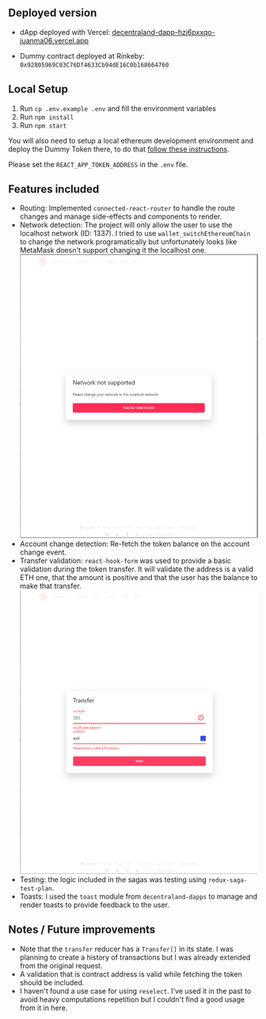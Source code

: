 ## Deployed version

- dApp deployed with Vercel: [decentraland-dapp-hzj6pxxqo-juanma06.vercel.app](decentraland-dapp-hzj6pxxqo-juanma06.vercel.app)

- Dummy contract deployed at Rinkeby: `0x92805969C03C76Df4633Cb94dE16C0b168664760`

## Local Setup

1. Run `cp .env.example .env` and fill the environment variables
2. Run `npm install`
3. Run `npm start`

You will also need to setup a local ethereum development environment and deploy the Dummy Token there, to do that [follow these instructions](https://github.com/decentraland/dummy-token#setup).

Please set the `REACT_APP_TOKEN_ADDRESS` in the `.env` file.

## Features included

- Routing: Implemented `connected-react-router` to handle the route changes and manage side-effects and components to render.
- Network detection: The project will only allow the user to use the localhost network (ID: 1337). I tried to use `wallet_switchEthereumChain` to change the network programatically but unfortunately looks like MetaMask doesn't support changing it the localhost one.
  ![image](./docs/wrong-network.png)
- Account change detection: Re-fetch the token balance on the account change event.
- Transfer validation: `react-hook-form` was used to provide a basic validation during the token transfer. It will validate the address is a valid ETH one, that the amount is positive and that the user has the balance to make that transfer.
  ![image](./docs/transfer-validation.png)
- Testing: the logic included in the sagas was testing using `redux-saga-test-plan`.
- Toasts: I used the `toast` module from `decentraland-dapps` to manage and render toasts to provide feedback to the user.

## Notes / Future improvements

- Note that the `transfer` reducer has a `Transfer[]` in its state. I was planning to create a history of transactions but I was already extended from the original request.
- A validation that is contract address is valid while fetching the token should be included.
- I haven't found a use case for using `reselect`. I've used it in the past to avoid heavy computations repetition but I couldn't find a good usage from it in here.

